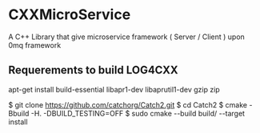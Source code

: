 # CXXMicroService
A C++ Library that give microservice framework ( Server / Client ) upon 0mq framework

## Requerements to build LOG4CXX

apt-get install build-essential libapr1-dev libaprutil1-dev gzip zip


$ git clone https://github.com/catchorg/Catch2.git
$ cd Catch2
$ cmake -Bbuild -H. -DBUILD_TESTING=OFF
$ sudo cmake --build build/ --target install 

